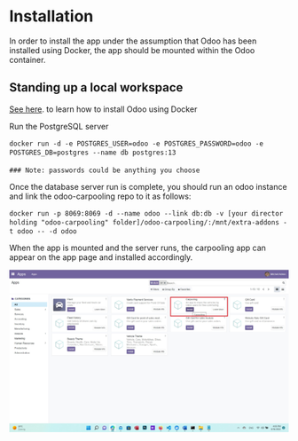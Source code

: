 # Installation

In order to install the app under the assumption that Odoo has been installed using Docker, the app should be
mounted within the Odoo container.

## Standing up a local workspace

[See here](https://hub.docker.com/_/odoo/). to learn how to install Odoo using Docker

Run the PostgreSQL server
```
docker run -d -e POSTGRES_USER=odoo -e POSTGRES_PASSWORD=odoo -e POSTGRES_DB=postgres --name db postgres:13

### Note: passwords could be anything you choose
```
Once the database server run is complete, you should run an odoo instance and link the odoo-carpooling repo to it as follows:
```
docker run -p 8069:8069 -d --name odoo --link db:db -v [your director holding "odoo-carpooling" folder]/odoo-carpooling/:/mnt/extra-addons -t odoo -- -d odoo
```
When the app is mounted and the server runs, the carpooling app can appear on the app page and installed accordingly.

![App Image](./installation.png)
